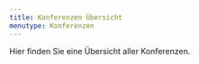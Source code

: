 ```yaml
---
title: Konferenzen Übersicht
menutype: Konferenzen
---
```


Hier finden Sie eine Übersicht aller Konferenzen.
